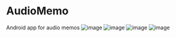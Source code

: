 # AudioMemo
Android app for audio memos
![image](https://user-images.githubusercontent.com/56964428/180787531-031bbfe2-4af6-4513-ad93-e77bb22335e3.png)
![image](https://user-images.githubusercontent.com/56964428/180787624-1bd33bfa-be2e-4732-98df-60e672280d4c.png)
![image](https://user-images.githubusercontent.com/56964428/180787693-0c72b754-80be-44a5-bd03-8420f8f3ddc5.png)
![image](https://user-images.githubusercontent.com/56964428/180787745-d018fd3b-6419-475a-9467-df3bf964a6fa.png)
